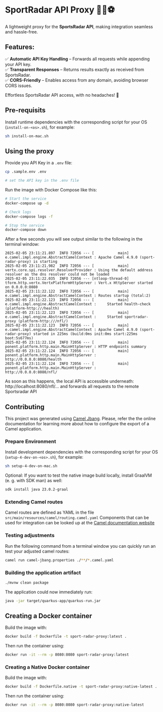 # SportRadar API Proxy 🏈🏀⚽

A lightweight proxy for the **SportsRadar API**, making integration seamless and hassle-free.  

## Features:

✅ **Automatic API Key Handling** – Forwards all requests while appending your API key.  
✅ **Transparent Responses** – Returns results exactly as received from SportsRadar.  
✅ **CORS-Friendly** – Enables access from any domain, avoiding browser CORS issues.  

Effortless SportsRadar API access, with no headaches! 🚀

## Pre-requisits

Install runtime dependencies with the corresponding script for your OS (`install-on-<os>.sh`), for example:

```bash
sh install-on-mac.sh
```

## Using the proxy

Provide you API Key in a `.env` file:

```bash
cp .sample.env .env

# set the API key in the .env file
```

Run the image with Docker Compose like this:

```bash
# Start the service
docker-compose up -d

# Check logs
docker-compose logs -f

# Stop the service
docker-compose down
```

After a few seconds you will see output similar to the following in the terminal window:

```
2025-02-05 23:11:21.897  INFO 72056 --- [           main] e.camel.impl.engine.AbstractCamelContext : Apache Camel 4.9.0 (sport-radar-proxy) is starting
2025-02-05 23:11:21.982  INFO 72056 --- [           main] vertx.core.spi.resolver.ResolverProvider : Using the default address resolver as the dns resolver could not be loaded
2025-02-05 23:11:22.035  INFO 72056 --- [ntloop-thread-0] tform.http.vertx.VertxPlatformHttpServer : Vert.x HttpServer started on 0.0.0.0:8080
2025-02-05 23:11:22.122  INFO 72056 --- [           main] e.camel.impl.engine.AbstractCamelContext : Routes startup (total:2)
2025-02-05 23:11:22.123  INFO 72056 --- [           main] e.camel.impl.engine.AbstractCamelContext :     Started health-check (platform-http:///health)
2025-02-05 23:11:22.123  INFO 72056 --- [           main] e.camel.impl.engine.AbstractCamelContext :     Started sportradar-proxy (platform-http:///nfl/)
2025-02-05 23:11:22.123  INFO 72056 --- [           main] e.camel.impl.engine.AbstractCamelContext : Apache Camel 4.9.0 (sport-radar-proxy) started in 225ms (build:0ms init:0ms start:225ms boot:5s677ms)
2025-02-05 23:11:22.124  INFO 72056 --- [           main] ponent.platform.http.main.MainHttpServer : HTTP endpoints summary
2025-02-05 23:11:22.124  INFO 72056 --- [           main] ponent.platform.http.main.MainHttpServer :     http://0.0.0.0:8080/health             
2025-02-05 23:11:22.124  INFO 72056 --- [           main] ponent.platform.http.main.MainHttpServer :     http://0.0.0.0:8080/nfl/  
```

As soon as this happens, the local API is accessible underneath: http://localhost:8080/nfl/... and forwards all requests to the remote Sportsradar API

## Contributing

This project was generated using [Camel Jbang](https://camel.apache.org/manual/camel-jbang.html). Please, refer the the online documentation for learning more about how to configure the export of a Camel application.

### Prepare Environment

Install development dependencies with the corresponding script for your OS (`setup-4-dev-on-<os>.sh`), for example:

```bash
sh setup-4-dev-on-mac.sh
```

Optional: If you want to test the native image build locally, install GraalVM (e. g. with SDK man) as well:

```bash
sdk install java 23.0.2-graal
```

### Extending Camel routes

Camel routes are defined as YAML in the file `src/main/resources/camel/routing.camel.yaml`
Components that can be used for integration can be looked up at the [ Camel documentation website](https://camel.apache.org/components/4.8.x/index.html)

### Testing adjustments

Run the following command from a terminal window you can quickly run an test your adjusted camel routes:

```bash
camel run camel-jbang.properties ./**/*.camel.yaml
```

### Building the application artifact

```bash
./mvnw clean package
```

The application could now immediately run:

```bash
java -jar target/quarkus-app/quarkus-run.jar
```

## Creating a Docker container

Build the image with:

```bash
docker build -f Dockerfile -t sport-radar-proxy:latest .
```

Then run the container using:

```bash
docker run -it --rm -p 8080:8080 sport-radar-proxy:latest
```

### Creating a Native Docker container

Build the image with:

```bash
docker build -f Dockerfile.native -t sport-radar-proxy:native-latest .
```

Then run the container using:

```bash
docker run -it --rm -p 8080:8080 sport-radar-proxy:native-latest
```